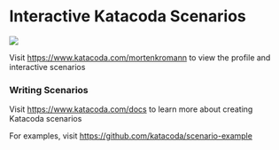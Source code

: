 # Interactive Katacoda Scenarios

[![](http://shields.katacoda.com/katacoda/mortenkromann/count.svg)](https://www.katacoda.com/mortenkromann "Get your profile on Katacoda.com")

Visit https://www.katacoda.com/mortenkromann to view the profile and interactive scenarios

### Writing Scenarios
Visit https://www.katacoda.com/docs to learn more about creating Katacoda scenarios

For examples, visit https://github.com/katacoda/scenario-example
